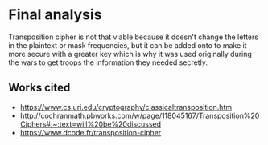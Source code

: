 # Final analysis
Transposition cipher is not that viable because it doesn't change the letters in the plaintext or mask frequencies, but it can be added onto to make it more secure with a greater key which is why it was used originally during the wars to get troops the information they needed secretly.

## Works cited
* https://www.cs.uri.edu/cryptography/classicaltransposition.htm
* http://cochranmath.pbworks.com/w/page/118045167/Transposition%20Ciphers#:~:text=will%20be%20discussed
* https://www.dcode.fr/transposition-cipher
